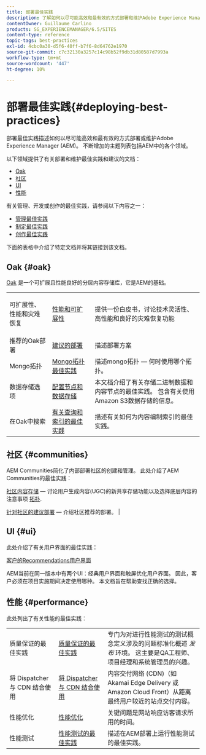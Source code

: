 ```yaml
---
title: 部署最佳实践
description: 了解如何以尽可能高效和最有效的方式部署和维护Adobe Experience Manager (AEM)。
contentOwner: Guillaume Carlino
products: SG_EXPERIENCEMANAGER/6.5/SITES
content-type: reference
topic-tags: best-practices
exl-id: 4cbc0a30-d5f6-40ff-b7f6-8d64762e1970
source-git-commit: c7c32130a3257c14c98b52f9db31d80587d7993a
workflow-type: tm+mt
source-wordcount: '447'
ht-degree: 10%

---
```


# 部署最佳实践{#deploying-best-practices}

部署最佳实践描述如何以尽可能高效和最有效的方式部署或维护Adobe Experience Manager (AEM)。 不断增加的主题列表包括AEM中的各个领域。

以下领域提供了有关部署和维护最佳实践和建议的文档：

* [Oak](#oak)
* [社区](#communities)
* [UI](#ui)
* [性能](#performance)

有关管理、开发或创作的最佳实践，请参阅以下内容之一：

* [管理最佳实践](/help/sites-administering/administer-best-practices.md)
* [制定最佳实践](/help/sites-developing/best-practices.md)
* [创作最佳实践](/help/sites-authoring/best-practices.md)

下面的表格中介绍了特定文档并将其链接到该文档。

## Oak {#oak}

[Oak](/help/sites-deploying/platform.md) 是一个可扩展且性能良好的分层内容存储库，它是AEM的基础。

<table>
 <tbody>
  <tr>
   <td><p>可扩展性、性能和灾难恢复</p> </td>
   <td><a href="/help/sites-deploying/performance.md">性能和可扩展性</a></td>
   <td>提供一份白皮书，讨论技术灵活性、高性能和良好的灾难恢复功能</td>
  </tr>
  <tr>
   <td>推荐的Oak部署</td>
   <td><a href="/help/sites-deploying/recommended-deploys.md">建议的部署</a></td>
   <td>描述部署方案</td>
  </tr>
  <tr>
   <td>Mongo拓扑</td>
   <td><a href="/help/sites-deploying/recommended-deploys.md">Mongo拓扑最佳实践</a></td>
   <td>描述mongo拓扑 — 何时使用哪个拓扑。</td>
  </tr>
  <tr>
   <td>数据存储选项</td>
   <td><a href="/help/sites-deploying/data-store-config.md">配置节点和数据存储</a></td>
   <td>本文档介绍了有关存储二进制数据和内容节点的最佳实践。 包含有关使用Amazon S3数据存储的信息。</td>
  </tr>
  <tr>
   <td>在Oak中搜索</td>
   <td><a href="/help/sites-deploying/best-practices-for-queries-and-indexing.md">有关查询和索引的最佳实践</a><br /> </td>
   <td>描述有关如何为内容编制索引的最佳实践。</td>
  </tr>
 </tbody>
</table>

## 社区 {#communities}

AEM Communities简化了内部部署社区的创建和管理。 此处介绍了AEM Communities的最佳实践：

[社区内容存储](/help/communities/working-with-srp.md)  — 讨论用户生成内容(UGC)的新共享存储功能以及选择底层内容的注意事项 [拓扑](/help/communities/topologies.md).

[针对社区的建议部署](/help/sites-deploying/recommended-deploys.md#considerations-for-aem-communities)  — 介绍社区推荐的部署。 |

## UI {#ui}

此处介绍了有关用户界面的最佳实践：

[客户的Recommendations用户界面](/help/sites-deploying/ui-recommendations.md)

AEM当前在同一版本中有两个UI：经典用户界面和触屏优化用户界面。 因此，客户必须在项目实施期间决定使用哪种。 本文档旨在帮助查找正确的选择。

## 性能 {#performance}

此处列出了有关性能的最佳实践：

<table>
 <tbody>
  <tr>
   <td>质量保证的最佳实践</td>
   <td><a href="/help/sites-deploying/configuring-performance.md#best-practices-for-quality-assurance">质量保证的最佳实践</a></td>
   <td>专门为对进行性能测试的测试概念定义涉及的问题标准化概述 <em>发布</em> 环境。 这主要是QA工程师、项目经理和系统管理员的兴趣。</td>
  </tr>
  <tr>
   <td>将 Dispatcher 与 CDN 结合使用</td>
   <td><a href="https://experienceleague.adobe.com/docs/experience-manager-dispatcher/using/dispatcher.html?lang=zh-Hans#using-dispatcher-with-a-cdn">将 Dispatcher 与 CDN 结合使用</a></td>
   <td>内容交付网络 (CDN)（如 Akamai Edge Delivery 或 Amazon Cloud Front）从距离最终用户较近的站点交付内容。</td>
  </tr>
  <tr>
   <td>性能优化</td>
   <td><a href="/help/sites-deploying/configuring-performance.md">性能优化</a></td>
   <td>关键问题是网站响应访客请求所用的时间。</td>
  </tr>
  <tr>
   <td>性能测试</td>
   <td><a href="/help/sites-deploying/best-practices-for-performance-testing.md">性能测试的最佳实践</a></td>
   <td>描述在AEM部署上运行性能测试的最佳实践。<br /> </td>
  </tr>
 </tbody>
</table>
